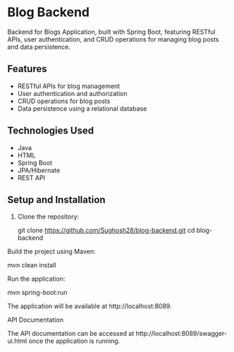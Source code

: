 # Blog Backend

Backend for Blogs Application, built with Spring Boot, featuring RESTful APIs, user authentication, and CRUD operations for managing blog posts and data persistence.

## Features

- RESTful APIs for blog management
- User authentication and authorization
- CRUD operations for blog posts
- Data persistence using a relational database

## Technologies Used

- Java 
- HTML
- Spring Boot
- JPA/Hibernate
- REST API

## Setup and Installation

1. Clone the repository:

   git clone https://github.com/Sughosh28/blog-backend.git
   cd blog-backend

Build the project using Maven:

mvn clean install

Run the application:

mvn spring-boot:run

The application will be available at http://localhost:8089.

API Documentation

The API documentation can be accessed at http://localhost:8089/swagger-ui.html once the application is running.
